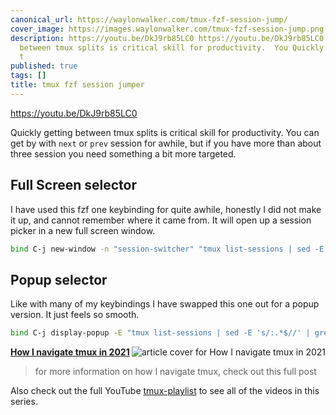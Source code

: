 ```yaml
---
canonical_url: https://waylonwalker.com/tmux-fzf-session-jump/
cover_image: https://images.waylonwalker.com/tmux-fzf-session-jump.png
description: https://youtu.be/DkJ9rb85LC0 https://youtu.be/DkJ9rb85LC0 Quickly getting
  between tmux splits is critical skill for productivity.  You Quickly getting between
  t
published: true
tags: []
title: tmux fzf session jumper
---
```


https://youtu.be/DkJ9rb85LC0

Quickly getting between tmux splits is critical skill for productivity.  You can get by with `next` or `prev` session for awhile, but if you have more than about three session you need something a bit more targeted.


## Full Screen selector

I have used this fzf one keybinding for quite awhile,  honestly I did not make it up, and cannot remember where it came from. It will open up a session picker in a new full screen window.

``` bash
bind C-j new-window -n "session-switcher" "tmux list-sessions | sed -E 's/:.*$//' | grep -v \"^$(tmux display-message -p '#S')\$\" | fzf --reverse | xargs tmux switch-client -t"
```

## Popup selector

Like with many of my keybindings I have swapped this one out for a popup version.  It just feels so smooth.

``` bash
bind C-j display-popup -E "tmux list-sessions | sed -E 's/:.*$//' | grep -v \"^$(tmux display-message -p '#S')\$\" | fzf --reverse | xargs tmux switch-client -t"
```


  <div class="onelinelink-wrapper">
      <a class="onelinelink" href="https://waylonwalker.com/tmux-nav-2021/">
          <img style="float: right;" align='right' src="https://images.waylonwalker.com/tmux-nav-2021-og_250x140.png" alt="article cover for 
 How I navigate tmux in 2021
"/>
          <p><strong>
 How I navigate tmux in 2021
</strong></p>
      </a>
  </div>


> for more information on how I navigate tmux, check out this full post


Also check out the full YouTube [tmux-playlist](https://www.youtube.com/playlist?list=PLTRNG6WIHETB4reAxbWza3CZeP9KL6Bkr) to see all of the videos in this series.